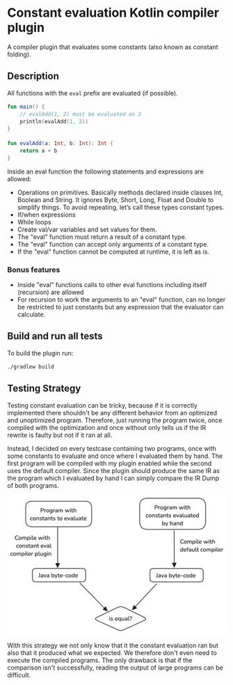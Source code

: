 # Constant evaluation Kotlin compiler plugin

A compiler plugin that evaluates some constants (also known as constant folding).

## Description

All functions with the `eval` prefix are evaluated (if possible).

```Kotlin
fun main() {
    // evalAdd(1, 2) must be evaluated as 3
    println(evalAdd(1, 2))
}

fun evalAdd(a: Int, b: Int): Int {
    return a + b
}
```

Inside an eval function the following statements and expressions are allowed:

- Operations on primitives. Basically methods declared inside classes Int, Boolean and String. It ignores Byte, Short,
  Long, Float and Double to simplify things. To avoid repeating, let’s call these types constant types.
- If/when expressions
- While loops
- Create val/var variables and set values for them.
- The "eval" function must return a result of a constant type.
- The "eval" function can accept only arguments of a constant type.
- If the "eval" function cannot be computed at runtime, it is left as is.

### Bonus features

- Inside "eval" functions calls to other eval functions including itself (recursion) are allowed
- For recursion to work the arguments to an "eval" function, can no longer be restricted to just constants but any
  expression that the evaluator can calculate.

## Build and run all tests

To build the plugin run:

```bash
./gradlew build
```

## Testing Strategy

Testing constant evaluation can be tricky, because if it is correctly implemented there shouldn't be any different
behavior from an optimized and unoptimized program. Therefore, just running the program twice, once compiled with the
optimization and once without only tells us if the IR rewrite is faulty but not if it ran at all.

Instead, I decided on every testcase containing two programs, once with some constants to evaluate and once where I
evaluated them by hand. The first program will be compiled with my plugin enabled while the second uses the default
compiler. Since the plugin should produce the same IR as the program which I evaluated by hand I can simply compare the
IR Dump of both programs.

![Testing Pipeline](testing-pipeline.png)

With this strategy we not only know that it the constant evaluation ran but also that it produced what we expected. We
therefore don't even need to execute the compiled programs. The only drawback is that if the comparison isn't
successfully, reading the output of large programs can be difficult.
